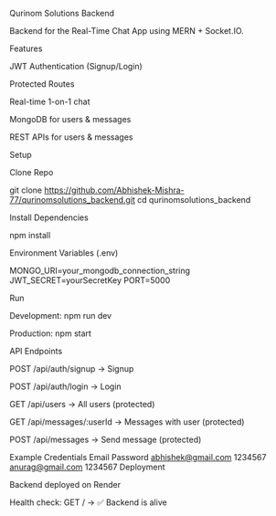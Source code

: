 Qurinom Solutions Backend

Backend for the Real-Time Chat App using MERN + Socket.IO.

Features

JWT Authentication (Signup/Login)

Protected Routes

Real-time 1-on-1 chat

MongoDB for users & messages

REST APIs for users & messages

Setup

Clone Repo

git clone https://github.com/Abhishek-Mishra-77/qurinomsolutions_backend.git
cd qurinomsolutions_backend


Install Dependencies

npm install


Environment Variables (.env)

MONGO_URI=your_mongodb_connection_string
JWT_SECRET=yourSecretKey
PORT=5000


Run

Development: npm run dev

Production: npm start

API Endpoints

POST /api/auth/signup → Signup

POST /api/auth/login → Login

GET /api/users → All users (protected)

GET /api/messages/:userId → Messages with user (protected)

POST /api/messages → Send message (protected)

Example Credentials
Email	Password
abhishek@gmail.com
	1234567
anurag@gmail.com
	1234567
Deployment

Backend deployed on Render

Health check: GET / → ✅ Backend is alive